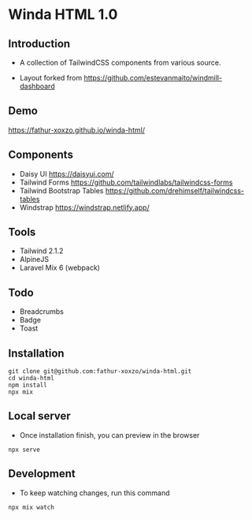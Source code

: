 # Winda HTML 1.0

## Introduction

- A collection of TailwindCSS components from various source.

- Layout forked from https://github.com/estevanmaito/windmill-dashboard

## Demo

https://fathur-xoxzo.github.io/winda-html/

## Components

- Daisy UI https://daisyui.com/
- Tailwind Forms https://github.com/tailwindlabs/tailwindcss-forms
- Tailwind Bootstrap Tables https://github.com/drehimself/tailwindcss-tables
- Windstrap https://windstrap.netlify.app/

## Tools

- Tailwind 2.1.2
- AlpineJS
- Laravel Mix 6 (webpack)

## Todo

- Breadcrumbs
- Badge
- Toast

## Installation

```
git clone git@github.com:fathur-xoxzo/winda-html.git
cd winda-html
npm install
npx mix
```

## Local server

- Once installation finish, you can preview in the browser

```
npx serve
```

## Development

- To keep watching changes, run this command

```
npx mix watch
```
